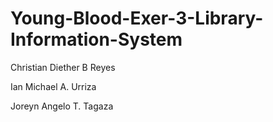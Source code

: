 # Young-Blood-Exer-3-Library-Information-System

Christian Diether B Reyes

Ian Michael A. Urriza
 
Joreyn Angelo T. Tagaza


  
